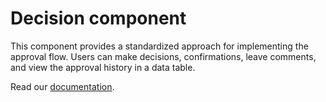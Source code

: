# Decision component

This component provides a standardized approach for implementing the approval flow. Users can make decisions, confirmations, leave comments, and view the approval history in a data table.

Read our [documentation](decision-component-utils-product/README.md).